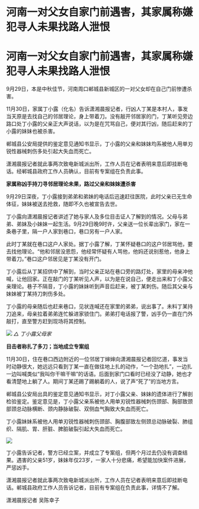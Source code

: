 # 河南一对父女自家门前遇害，其家属称嫌犯寻人未果找路人泄恨

# 河南一对父女自家门前遇害，其家属称嫌犯寻人未果找路人泄恨

9月29日，本是中秋佳节，河南周口郸城县新城区的一对父女却在自己门前惨遭杀害。

11月30日，家属丁小露（化名）告诉潇湘晨报记者，行凶人丁某是本村人，事发当天原是去找自己的邻居理论，身上带着刀。没有敲开邻居家的门，丁某听见旁边路口处丁小露的父亲正大声说话，以为是在咒骂自己，便对其行凶，随后赶来的丁小露的妹妹也被杀害。

郸城县公安局提供的鉴定意见通知书显示，丁小露的父亲和妹妹均系被他人用单刃锐性器械刺伤多处引起大失血而死亡。

潇湘晨报记者就此事两次致电新城派出所，工作人员在记者表明来意后即挂断电话。经郸城县政府工作人员确认，目前有专案组在负责此事。

**家属称凶手持刀寻邻居理论未果，路过父亲和妹妹遭杀害**

9月29日深夜，丁小露接到弟弟和弟妹的电话后迅速赶往医院，此时父亲已无生命体征，妹妹被送去抢救，随即不久也被宣告去世。

丁小露向潇湘晨报记者讲述了她与家人及多位目击证人了解到的情况。父母与弟弟、弟妹及小妹妹一起生活。9月29日晚9时许，父亲送一位长辈出家门，家在一条巷子里，隔一户人家到巷口，巷口另有一户人家。

此时丁某就在巷口这户人家处。据丁小露了解，丁某怀疑巷口的这户邻居骂他，要去找他理论。“他和邻居没恩怨，他经常怀疑有人骂他，他妈还说别惹他，他身上带着刀。”巷口这户邻居见是丁某没有开门。

丁小露后从丁某招供中了解到，当时父亲正站在巷口旁的路灯处，家里的母亲冲他喊，让他回家。正在敲门的丁某听见人声，以为是在说自己，便走出来和丁小露父亲理论。巷子不隔音，丁小露的妹妹听到声音后赶来，被丁某刺伤。随后其父亲与妹妹被丁某持刀刺伤多处。

丁小露的母亲随后也赶来巷口，见状连喊还在家里的弟弟，说出事了。未料丁某持刀追来，母亲拉着弟弟连忙躲进家锁住门。弟弟打电话报了警，凶手仍一直在门外敲打，直至警方赶到现场将其控制。

![](https://inews.gtimg.com/om_bt/OlxatuE1ieEpeX6PhxqMUhRVnyLkfxyF3oAWShMATs21IAA/1000)
_△ 丁小露父母家_

**目击者称扎了多刀；当地成立专案组**

11月30日，住在巷口西边附近的一位邻居丁婶婶向潇湘晨报记者回忆道，事发当时动静很大，她远远只看到丁某一直在做往地上扎的动作，“一个劲地扎”，一边扎一边叫喊类似“我叫你干嘛干嘛”的话语。后面到家门口看时已经没了动静，她也才看清楚地上躺了人。期间丁某还踢了踢躺着的人，说了声“死了”的当地方言。

郸城县公安局出具的鉴定意见通知书显示，对丁小露父亲、妹妹的遗体进行了解剖检验鉴定。鉴定意见是，丁小露父亲系被他人用单刃锐性器械刺伤颈部、胸部致颈部颈总动脉横断、颈内静脉破裂、双侧血气胸致大失血而死亡。

丁小露妹妹系被他人用单刃锐性器械刺伤颈部、胸腹部致左侧颈总动脉破裂、肺组织、隔肌、胃、肝脏、脾脏破裂引起大失血而死亡。

![](https://inews.gtimg.com/om_bt/OtGl3rkk0vu6mB8JlGjJbzh9kKlXQBMaH6iyeBhgcXdoMAA/1000)

丁小露告诉记者，警方已经立案，并成立了专案组，但两个月过去仍没有调查结果。遇害的父亲51岁，妹妹年仅23岁，一家人十分悲痛，希望能加快案件进展，严惩凶手。

潇湘晨报记者就此事两次致电新城派出所，工作人员在记者表明来意后即挂断电话。郸城县政府工作人员告诉记者，目前有专案组在负责此事，详情不了解。

潇湘晨报记者 吴陈幸子


